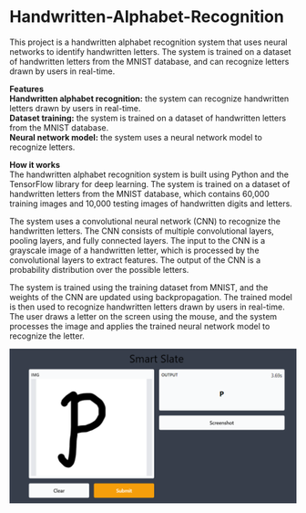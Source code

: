 # Handwritten-Alphabet-Recognition

This project is a handwritten alphabet recognition system that uses neural networks to identify handwritten letters. The system is trained on a dataset of handwritten letters from the MNIST database, and can recognize letters drawn by users in real-time.

**Features**  
**Handwritten alphabet recognition:** the system can recognize handwritten letters drawn by users in real-time.  
**Dataset training:** the system is trained on a dataset of handwritten letters from the MNIST database.  
**Neural network model:** the system uses a neural network model to recognize letters.  

**How it works**  
The handwritten alphabet recognition system is built using Python and the TensorFlow library for deep learning. The system is trained on a dataset of handwritten letters from the MNIST database, which contains 60,000 training images and 10,000 testing images of handwritten digits and letters.

The system uses a convolutional neural network (CNN) to recognize the handwritten letters. The CNN consists of multiple convolutional layers, pooling layers, and fully connected layers. The input to the CNN is a grayscale image of a handwritten letter, which is processed by the convolutional layers to extract features. The output of the CNN is a probability distribution over the possible letters.

The system is trained using the training dataset from MNIST, and the weights of the CNN are updated using backpropagation. The trained model is then used to recognize handwritten letters drawn by users in real-time. The user draws a letter on the screen using the mouse, and the system processes the image and applies the trained neural network model to recognize the letter.


![Smart Attendance System](images/prototype.png)
